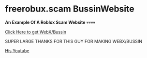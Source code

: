 # freerobux.scam BussinWebsite

**An Example Of A Roblox Scam Website**
💀💀💀💀

[Click Here to get WebX/Bussin](https://github.com/face-hh/webx)

SUPER LARGE THANKS FOR THIS GUY FOR MAKING WEBX/BUSSIN


[His Youtube](https://www.youtube.com/@FaceDevStuff)

